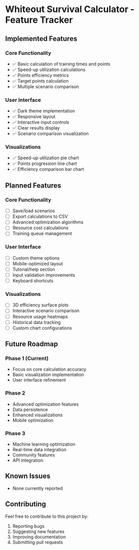 # Whiteout Survival Calculator - Feature Tracker

## Implemented Features

### Core Functionality
- ✅ Basic calculation of training times and points
- ✅ Speed-up utilization calculations
- ✅ Points efficiency metrics
- ✅ Target points calculation
- ✅ Multiple scenario comparison

### User Interface
- ✅ Dark theme implementation
- ✅ Responsive layout
- ✅ Interactive input controls
- ✅ Clear results display
- ✅ Scenario comparison visualization

### Visualizations
- ✅ Speed-up utilization pie chart
- ✅ Points progression line chart
- ✅ Efficiency comparison bar chart

## Planned Features

### Core Functionality
- [ ] Save/load scenarios
- [ ] Export calculations to CSV
- [ ] Advanced optimization algorithms
- [ ] Resource cost calculations
- [ ] Training queue management

### User Interface
- [ ] Custom theme options
- [ ] Mobile-optimized layout
- [ ] Tutorial/help section
- [ ] Input validation improvements
- [ ] Keyboard shortcuts

### Visualizations
- [ ] 3D efficiency surface plots
- [ ] Interactive scenario comparison
- [ ] Resource usage heatmaps
- [ ] Historical data tracking
- [ ] Custom chart configurations

## Future Roadmap

### Phase 1 (Current)
- Focus on core calculation accuracy
- Basic visualization implementation
- User interface refinement

### Phase 2
- Advanced optimization features
- Data persistence
- Enhanced visualizations
- Mobile optimization

### Phase 3
- Machine learning optimization
- Real-time data integration
- Community features
- API integration

## Known Issues
- None currently reported

## Contributing
Feel free to contribute to this project by:
1. Reporting bugs
2. Suggesting new features
3. Improving documentation
4. Submitting pull requests 